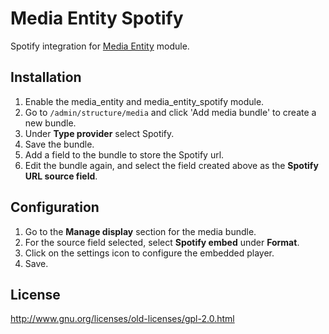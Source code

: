 # Media Entity Spotify
Spotify integration for [Media Entity](https://www.drupal.org/project/media_entity) module.

## Installation

1. Enable the media_entity and media_entity_spotify module.
2. Go to `/admin/structure/media` and click 'Add media bundle' to create a new bundle.
3. Under **Type provider** select Spotify.
4. Save the bundle.
5. Add a field to the bundle to store the Spotify url.
6. Edit the bundle again, and select the field created above as the **Spotify URL source field**.

## Configuration

1. Go to the **Manage display** section for the media bundle.
2. For the source field selected, select **Spotify embed** under **Format**.
3. Click on the settings icon to configure the embedded player.
4. Save.

## License

http://www.gnu.org/licenses/old-licenses/gpl-2.0.html

